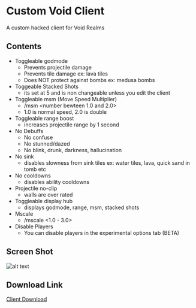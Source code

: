 # Custom Void Client
A custom hacked client for Void Realms




## Contents
* Toggleable godmode
  * Prevents projectile damage
  * Prevents tile damage ex: lava tiles
  * Does NOT protect against bombs ex: medusa bombs
* Toggeable Stacked Shots
  * its set at 5 and is non changeable unless you edit the client
* Toggleable msm (Move Speed Multiplier)
  * /msm <number bewteen 1.0 and 2.0>
  * 1.0 is normal speed, 2.0 is double
* Toggleable range boost
  * increases projectile range by 1 second
* No Debuffs
  * No confuse
  * No stunned/dazed
  * No blink, drunk, darkness, hallucination
* No sink
  * disables slowness from sink tiles ex: water tiles, lava, quick sand in tomb etc
* No cooldowns
  * disables ability cooldowns
* Projectile no-clip
  * walls are over rated
* Toggleable display hub
  * displays godmode, range, msm, stacked shots
* Mscale
  * /mscale <1.0 - 3.0>
* Disable Players
  * You can disable players in the experimental options tab (BETA)

## Screen Shot
![alt text](https://github.com/NotLegend/VoidClient/blob/master/Hacks.PNG)
## Download Link
[Client Download](https://github.com/NotLegend/VoidClient/raw/master/CustomVoidClient.swf "Hacked Client")
